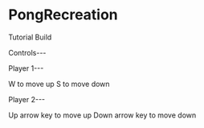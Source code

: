 # PongRecreation
Tutorial Build

Controls---

Player 1---

W to move up
S to move down

Player 2---

Up arrow key to move up
Down arrow key to move down
